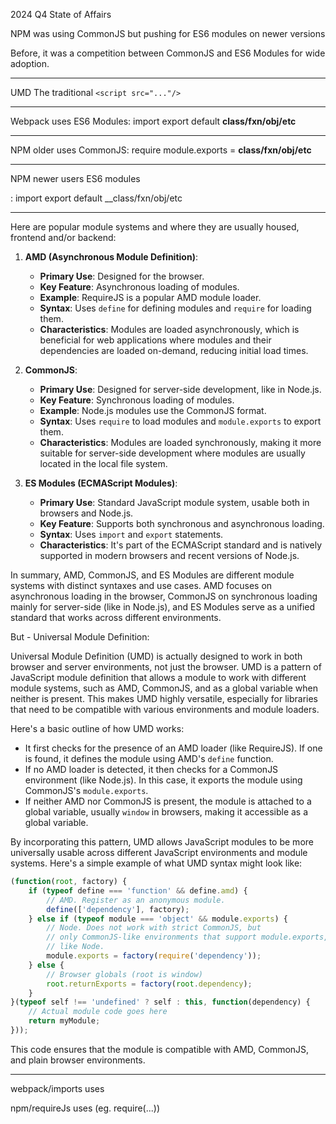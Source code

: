 2024 Q4 State of Affairs

NPM was using CommonJS but pushing for ES6 modules on newer versions

Before, it was a competition between CommonJS and ES6 Modules for wide adoption.

---



UMD
The traditional `<script src="..."/>`

---

Webpack uses ES6 Modules:
import
export default __class/fxn/obj/etc__

---

NPM older uses CommonJS:
require
module.exports = __class/fxn/obj/etc__

---

NPM newer users ES6 modules

:
import
export default __class/fxn/obj/etc

---

Here are popular module systems and where they are usually housed, frontend and/or backend:

1. **AMD (Asynchronous Module Definition)**:
   - **Primary Use**: Designed for the browser.
   - **Key Feature**: Asynchronous loading of modules.
   - **Example**: RequireJS is a popular AMD module loader.
   - **Syntax**: Uses `define` for defining modules and `require` for loading them.
   - **Characteristics**: Modules are loaded asynchronously, which is beneficial for web applications where modules and their dependencies are loaded on-demand, reducing initial load times.

2. **CommonJS**:
   - **Primary Use**: Designed for server-side development, like in Node.js.
   - **Key Feature**: Synchronous loading of modules.
   - **Example**: Node.js modules use the CommonJS format.
   - **Syntax**: Uses `require` to load modules and `module.exports` to export them.
   - **Characteristics**: Modules are loaded synchronously, making it more suitable for server-side development where modules are usually located in the local file system.

3. **ES Modules (ECMAScript Modules)**:
   - **Primary Use**: Standard JavaScript module system, usable both in browsers and Node.js.
   - **Key Feature**: Supports both synchronous and asynchronous loading.
   - **Syntax**: Uses `import` and `export` statements.
   - **Characteristics**: It's part of the ECMAScript standard and is natively supported in modern browsers and recent versions of Node.js.

In summary, AMD, CommonJS, and ES Modules are different module systems with distinct syntaxes and use cases. AMD focuses on asynchronous loading in the browser, CommonJS on synchronous loading mainly for server-side (like in Node.js), and ES Modules serve as a unified standard that works across different environments.

But - Universal Module Definition:

Universal Module Definition (UMD) is actually designed to work in both browser and server environments, not just the browser. UMD is a pattern of JavaScript module definition that allows a module to work with different module systems, such as AMD, CommonJS, and as a global variable when neither is present. This makes UMD highly versatile, especially for libraries that need to be compatible with various environments and module loaders.

Here's a basic outline of how UMD works:

- It first checks for the presence of an AMD loader (like RequireJS). If one is found, it defines the module using AMD's `define` function.
- If no AMD loader is detected, it then checks for a CommonJS environment (like Node.js). In this case, it exports the module using CommonJS's `module.exports`.
- If neither AMD nor CommonJS is present, the module is attached to a global variable, usually `window` in browsers, making it accessible as a global variable.

By incorporating this pattern, UMD allows JavaScript modules to be more universally usable across different JavaScript environments and module systems. Here's a simple example of what UMD syntax might look like:

```javascript
(function(root, factory) {
    if (typeof define === 'function' && define.amd) {
        // AMD. Register as an anonymous module.
        define(['dependency'], factory);
    } else if (typeof module === 'object' && module.exports) {
        // Node. Does not work with strict CommonJS, but
        // only CommonJS-like environments that support module.exports,
        // like Node.
        module.exports = factory(require('dependency'));
    } else {
        // Browser globals (root is window)
        root.returnExports = factory(root.dependency);
    }
}(typeof self !== 'undefined' ? self : this, function(dependency) {
    // Actual module code goes here
    return myModule;
}));
```

This code ensures that the module is compatible with AMD, CommonJS, and plain browser environments.


---


webpack/imports uses

npm/requireJs uses (eg. require(...))
